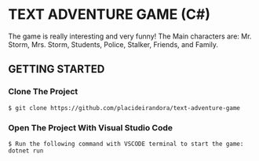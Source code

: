 # TEXT ADVENTURE GAME (C#)
The game is really interesting and very funny! The Main characters are: Mr. Storm, Mrs. Storm, Students, Police, Stalker, Friends, and Family.

## GETTING STARTED

### Clone The Project

```
$ git clone https://github.com/placideirandora/text-adventure-game
```

### Open The Project With Visual Studio Code

```
$ Run the following command with VSCODE terminal to start the game: dotnet run
```
